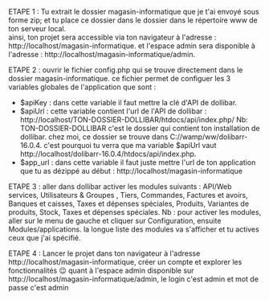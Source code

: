 ETAPE 1 :
Tu extrait le dossier magasin-informatique que je t'ai envoyé sous forme zip; et tu place ce dossier dans le dossier dans le répertoire www de ton serveur local.  
ainsi, ton projet sera accessible via ton navigateur à l'adresse : http://localhost/magasin-informatique.
et l'espace admin sera disponible à l'adresse : http://localhost/magasin-informatique/admin.

ETAPE 2 : ouvrir le fichier config.php qui se trouve directement dans le dossier magasin-informatique.
ce fichier permet de configuer les 3 variables globales de l'application que sont :
 - $apiKey :  dans cette variable il faut mettre la clé d'API de dollibar.
 - $apiUrl : cette variable contient l'url de l'API de dollibar : http://localhost/TON-DOSSIER-DOLLIBAR/htdocs/api/index.php/
Nb: TON-DOSSIER-DOLLIBAR c'est le dossier qui contient ton installation de dollibar. chez moi, ce dossier se trouve dans C://wamp/ww/dolibarr-16.0.4. c'est pourquoi tu verra que ma variable $apiUrl vaut http://localhost/dolibarr-16.0.4/htdocs/api/index.php.
 - $app_url : dans cette variable il faut juste mettre l'url de ton application que tu as dézippé au début : http://localhost/magasin-informatique

ETAPE 3 : aller dans dollibar activer les modules suivants : API/Web services, Utilisateurs & Groupes , Tiers, Commandes, Factures et avoirs, Banques et caisses, Taxes et dépenses spéciales, Produits, Variantes de produits, Stock, Taxes et dépenses spéciales.
Nb : pour activer les modules, aller sur le menu de gauche et cliquer sur Configuration, ensuite Modules/applications. la longue liste  des modules va s'afficher et tu actives ceux que j'ai spécifié.

ETAPE 4 : 
Lancer le projet dans ton navigateur à l'adresse http://localhost/magasin-informatique, créer un compte et explorer les fonctionnalités 😉
quant à l'espace admin disponible sur http://localhost/magasin-informatique/admin, le login c'est admin et mot de passe c'est admin
